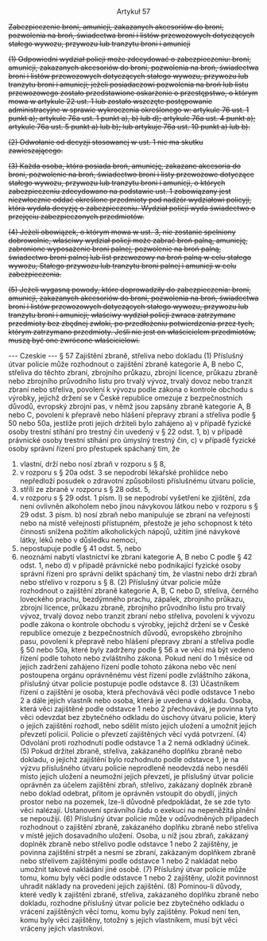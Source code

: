 <a name="section_57"></a><p align="center">Artykuł 57</p>

<s>Zabezpieczenie broni, amunicji, zakazanych akcesoriów do broni, pozwolenia na broń, świadectwa broni i listów przewozowych dotyczących stałego wywozu, przywozu lub tranzytu broni i amunicji</s>

<s>(1) Odpowiedni wydział policji może zdecydować o zabezpieczeniu: broni, amunicji, zakazanych akcesoriów do broni, pozwolenia na broń, świadectwa broni i listów przewozowych dotyczących stałego wywozu, przywozu lub tranzytu broni i amunicji; jeżeli 
posiadaczowi pozwolenia na broń lub listu przewozowego zostało przedstawione oskarżenie o przestępstwo, o którym mowa w artykule 22 ust. 1 lub zostało wszczęte postępowanie administracyjne w sprawie wykroczenia określonego w: artykule 76 ust. 1 punkt a); artykule 76a ust. 1 punkt a), b) lub d); artykule 76a ust. 4 punkt a); artykule 76a ust. 5 punkt a) lub b); lub artykuje 76a ust. 10 punkt a) lub b).</s>

<s>(2) Odwołanie od decyzji stosowanej w ust. 1 nie ma skutku zawieszającego.</s>

<s>(3) Każda osoba, która posiada broń, amunicję, zakazane akcesoria do broni, pozwolenie na broń, świadectwo broni i listy przewozowe dotyczące stałego wywozu, przywozu lub tranzytu broni i amunicji, o których zabezpieczeniu zdecydowano na podstawie ust. 1 zobowiązany jest niezwłocznie oddać określone przedmioty pod nadzór wydziałowi policyji, która wydała decyzję o zabezpieczeniu. Wydział policji wyda świadectwo o przejęciu zabezpieczonych przedmiotów.</s>

<s>(4) Jeżeli obowiązek, o którym mowa w ust. 3, nie zostanie spelniony dobrowolnie, właściwy wydział policji może zabrać broń palną, amunicję, zabronione wyposażenie broni palnej, pozwolenie na broń palną, świadectwo broni palnej lub list przewozowy na broń palną w celu stałego wywozu, Stałego przywozu lub tranzytu broni palnej i amunicji w celu zabezpieczenia.</s>

<s>(5) Jeżeli wygasną powody, które doprowadziły do zabezpieczenia: broni, amunicji, zakazanych akcesoriów do broni, pozwolenia na broń, świadectwa broni i listów przewozowych dotyczących stałego wywozu, przywozu lub tranzytu broni i amunicji; właściwy wydział policji zwraca zatrzymane przedmioty bez zbędnej zwłoki, po przedłożeniu potwierdzenia przez tych, którym zatrzymano przedmioty. Jeśli nie jest on właścicielem przedmiotów, muszą być one zwrócone właścicielowi.
</s>


--- Czeskie ---
§ 57
Zajištění zbraně, střeliva nebo dokladu
(1) Příslušný útvar policie může rozhodnout o zajištění zbraně kategorie A, B nebo C, střeliva do těchto zbraní, zbrojního průkazu, zbrojní licence, průkazu zbraně nebo zbrojního průvodního listu pro trvalý vývoz, trvalý dovoz nebo tranzit zbraní nebo střeliva, povolení k vývozu podle zákona o kontrole obchodu s výrobky, jejichž držení se v České republice omezuje z bezpečnostních důvodů, evropský zbrojní pas, v němž jsou zapsány zbraně kategorie A, B nebo C, povolení k přepravě nebo hlášení přepravy zbraní a střeliva podle § 50 nebo 50a, jestliže proti jejich držiteli bylo zahájeno
a) v případě fyzické osoby trestní stíhání pro trestný čin uvedený v § 22 odst. 1,
b) v případě právnické osoby trestní stíhání pro úmyslný trestný čin,
c) v případě fyzické osoby správní řízení pro přestupek spáchaný tím, že
1. vlastní, drží nebo nosí zbraň v rozporu s § 8,
2. v rozporu s § 20a odst. 3 se nepodrobí lékařské prohlídce nebo nepředloží posudek o zdravotní způsobilosti příslušnému útvaru policie,
3. střílí ze zbraně v rozporu s § 28 odst. 5,
4. v rozporu s § 29 odst. 1 písm. l) se nepodrobí vyšetření ke zjištění, zda není ovlivněn alkoholem nebo jinou návykovou látkou nebo v rozporu s § 29 odst. 3 písm. b) nosí zbraň nebo manipuluje se zbraní na veřejnosti nebo na místě veřejnosti přístupném, přestože je jeho schopnost k této činnosti snížena požitím alkoholických nápojů, užitím jiné návykové látky, léků nebo v důsledku nemoci,
5. nepostupuje podle § 41 odst. 5, nebo
6. neoznámí nabytí vlastnictví ke zbrani kategorie A, B nebo C podle § 42 odst. 1, nebo
d) v případě právnické nebo podnikající fyzické osoby správní řízení pro správní delikt spáchaný tím, že vlastní nebo drží zbraň nebo střelivo v rozporu s § 8.
(2) Příslušný útvar policie může rozhodnout o zajištění zbraně kategorie A, B, C nebo D, střeliva, černého loveckého prachu, bezdýmného prachu, zápalek, zbrojního průkazu, zbrojní licence, průkazu zbraně, zbrojního průvodního listu pro trvalý vývoz, trvalý dovoz nebo tranzit zbraní nebo střeliva, povolení k vývozu podle zákona o kontrole obchodu s výrobky, jejichž držení se v České republice omezuje z bezpečnostních důvodů, evropského zbrojního pasu, povolení k přepravě nebo hlášení přepravy zbraní a střeliva podle § 50 nebo 50a, které byly zadrženy podle § 56 a ve věci má být vedeno řízení podle tohoto nebo zvláštního zákona. Pokud není do 1 měsíce od jejich zadržení zahájeno řízení podle tohoto zákona nebo věc není postoupena orgánu oprávněnému vést řízení podle zvláštního zákona, příslušný útvar policie postupuje podle odstavce 8.
(3) Účastníkem řízení o zajištění je osoba, která přechovává věci podle odstavce 1 nebo 2 a dále jejich vlastník nebo osoba, která je uvedena v dokladu. Osoba, která věci zajištěné podle odstavce 1 nebo 2 přechovává, je povinna tyto věci odevzdat bez zbytečného odkladu do úschovy útvaru policie, který o jejich zajištění rozhodl, nebo sdělit místo jejich uložení a umožnit jejich převzetí policií. Policie o převzetí zajištěných věcí vydá potvrzení.
(4) Odvolání proti rozhodnutí podle odstavce 1 a 2 nemá odkladný účinek.
(5) Pokud držitel zbraně, střeliva, zakázaného doplňku zbraně nebo dokladu, o jejichž zajištění bylo rozhodnuto podle odstavce 1, je na výzvu příslušného útvaru policie neprodleně neodevzdá nebo nesdělí místo jejich uložení a neumožní jejich převzetí, je příslušný útvar policie oprávněn za účelem zajištění zbraň, střelivo, zakázaný doplněk zbraně nebo doklad odebrat, přitom je oprávněn vstoupit do obydlí, jiných prostor nebo na pozemek, lze-li důvodně předpokládat, že se zde tyto věci nalézají. Ustanovení správního řádu o exekuci na nepeněžitá plnění se nepoužijí.
(6) Příslušný útvar policie může v odůvodněných případech rozhodnout o zajištění zbraně, zakázaného doplňku zbraně nebo střeliva v místě jejich dosavadního uložení. Osoba, u níž jsou zbraň, zakázaný doplněk zbraně nebo střelivo podle odstavce 1 nebo 2 zajištěny, je povinna zajištění strpět a nesmí se zbraní, zakázaným doplňkem zbraně nebo střelivem zajištěnými podle odstavce 1 nebo 2 nakládat nebo umožnit takové nakládání jiné osobě.
(7) Příslušný útvar policie může tomu, komu byly věci podle odstavce 1 nebo 2 zajištěny, uložit povinnost uhradit náklady na provedení jejich zajištění.
(8) Pominou-li důvody, které vedly k zajištění zbraně, střeliva, zakázaného doplňku zbraně nebo dokladu, rozhodne příslušný útvar policie bez zbytečného odkladu o vrácení zajištěných věcí tomu, komu byly zajištěny. Pokud není ten, komu byly věci zajištěny, totožný s jejich vlastníkem, musí být věci vráceny jejich vlastníkovi.
